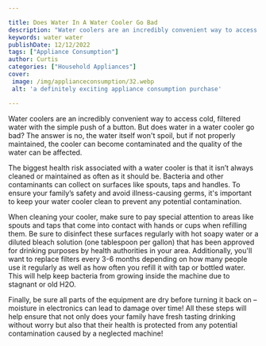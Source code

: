 ```yaml
---

title: Does Water In A Water Cooler Go Bad
description: "Water coolers are an incredibly convenient way to access cold, filtered water with the simple push of a button. But does water in ...lets find out"
keywords: water water
publishDate: 12/12/2022
tags: ["Appliance Consumption"]
author: Curtis
categories: ["Household Appliances"]
cover: 
 image: /img/applianceconsumption/32.webp
 alt: 'a definitely exciting appliance consumption purchase'

---
```


Water coolers are an incredibly convenient way to access cold, filtered water with the simple push of a button. But does water in a water cooler go bad? The answer is no, the water itself won't spoil, but if not properly maintained, the cooler can become contaminated and the quality of the water can be affected.

The biggest health risk associated with a water cooler is that it isn’t always cleaned or maintained as often as it should be. Bacteria and other contaminants can collect on surfaces like spouts, taps and handles. To ensure your family’s safety and avoid illness-causing germs, it's important to keep your water cooler clean to prevent any potential contamination.

When cleaning your cooler, make sure to pay special attention to areas like spouts and taps that come into contact with hands or cups when refilling them. Be sure to disinfect these surfaces regularly with hot soapy water or a diluted bleach solution (one tablespoon per gallon) that has been approved for drinking purposes by health authorities in your area. Additionally, you'll want to replace filters every 3-6 months depending on how many people use it regularly as well as how often you refill it with tap or bottled water. This will help keep bacteria from growing inside the machine due to stagnant or old H2O. 

Finally, be sure all parts of the equipment are dry before turning it back on – moisture in electronics can lead to damage over time! All these steps will help ensure that not only does your family have fresh tasting drinking without worry but also that their health is protected from any potential contamination caused by a neglected machine!
